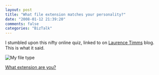 ```yaml
---
layout: post
title: "What file extension matches your personality?"
date: "2008-01-12 21:39:20"
comments: false
categories: "BizTalk"
---
```


I stumbled upon this nifty online quiz, linked to on [Laurence Timms](http://www.dotnetjunkies.com/weblog/laurencetimms/) blog. This is what it said.

![My file type](/images/b/ogg.jpg)

[What extension are you?](http://www.bbspot.com/News/2004/10/extension_quiz.php)
